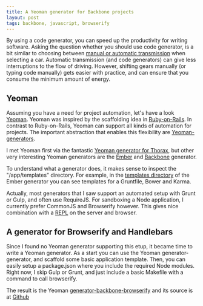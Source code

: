 ```yaml
---
title: A Yeoman generator for Backbone projects
layout: post
tags: backbone, javascript, browserify
---
```

By using a code generator, you can speed up the productivity for writing software. Asking the question whether you should use code generator, is a bit similar to choosing between [manual or automatic transmission](http://www.manualversusautomatic.com/) when selecting a car. Automatic transmission (and code generators) can give less interruptions to the flow of driving. However, shifting gears manually (or typing code manually) gets easier with practice, and can ensure that you consume the minimum amount of energy.

## Yeoman

Assuming you have a need for project automation, let's have a look [Yeoman](http://yeoman.io/). Yeoman was inspired by the scaffolding idea in [Ruby-on-Rails](http://en.wikipedia.org/wiki/Scaffold_(programming)). In contrast to Ruby-on-Rails, Yeoman can support all kinds of automation for projects. The important abstraction that enables this flexibility are [Yeoman-generators](http://yeoman.io/generators.html). 

I met Yeoman first via the fantastic [Yeoman generator for Thorax](https://github.com/walmartlabs/generator-thorax), but other very interesting Yeoman generators are the [Ember](https://github.com/yeoman/generator-ember) and [Backbone](https://github.com/yeoman/generator-backbone) generator.

To understand what a generator does, it makes sense to inspect the "/app/templates" directory. For example, in the [templates directory](https://github.com/yeoman/generator-ember/tree/master/app/templates) of the Ember generator you can see templates for a Gruntfile, Bower and Karma.

Actually, most generators that I saw support an automated setup with Grunt or Gulp, and often use RequireJS. For sandboxing a Node application, I currently prefer CommonJS and Browserify however. This gives nice combination with a [REPL](http://thinkingonthinking.com/scripting-a-csv-converter/) on the server and browser.

## A generator for Browserify and Handlebars

Since I found no Yeoman generator supporting this etup, it became time to write a Yeoman generator. As a start you can use the Yeoman generator-generator, and scaffold some basic application template. Then, you can easily setup a package.json where you include the required Node modules. Right now, I skip Gulp or Grunt, and just include a basic Makefile with a command to call browserify.

The result is the Yeoman [generator-backbone-browserify](https://www.npmjs.org/package/generator-backbone-browserify) and its source is at [Github](https://github.com/mulderp/generator-backbone-browserify)
